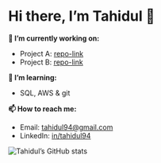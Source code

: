 # Hi there, I’m Tahidul 👋

**🔭 I’m currently working on:**  
- Project A: [repo-link](https://github.com/tahidul94/TEACHER-ATTRITION-IN-NEBRASKA)  
- Project B: [repo-link](https://github.com/tahidul94/Garden-Planting-Plan-Optimization)  

**🌱 I’m learning:**  
- SQL, AWS & git  

**📫 How to reach me:**  
- Email: tahidul94@gmail.com  
- LinkedIn: [in/tahidul94](https://www.linkedin.com/in/tahidul/)  

<!-- Stats & Top Languages -->
![Tahidul’s GitHub stats](https://github-readme-stats.vercel.app/api?username=tahidul94&show_icons=true)  
